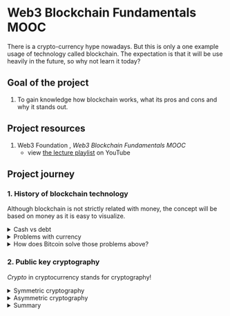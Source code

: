# Web3 Blockchain Fundamentals MOOC

There is a crypto-currency hype nowadays. But this is only a one example usage of technology called blockchain. The expectation is that it will be use heavily in the future, so why not learn it today?

## Goal of the project

1. To gain knowledge how blockchain works, what its pros and cons and why it stands out.

## Project resources

1. Web3 Foundation , _Web3 Blockchain Fundamentals MOOC_
   - view [the lecture playlist](https://www.youtube.com/playlist?list=PLxVihxZC42nF_MCN9PTvZMIifRjx9cZ2J) on YouTube

## Project journey

### 1. History of blockchain technology

Although blockchain is not strictly related with money, the concept will be based on money as it is easy to visualize.

<details>
   <summary>Cash vs debt</summary>

#### Cash vs debt

In order to create a basic economy, we **do not need** to use cash explicitly. A more "primitive" version of determining the wealth is to track the personal debt itself. You own everybody - you are "poor"; everybody own you - you are "rich". We use cash on a daily basis, because it has more advantages over debt-base system.

|      | cash                                                                                                                  | debt                                                                                                                                                       |
| ---- | --------------------------------------------------------------------------------------------------------------------- | ---------------------------------------------------------------------------------------------------------------------------------------------------------- |
| pros | 1. Anonymity - you finalize the transaction and no leave no trace.                                                    | 1. Simple mechanism - no need for external goods (coins, gold etc.).                                                                                       |
| cons | 1. One may end up with no confirmation of the transaction. <br> 2. Need consensus what can play as a mean of payment. | 1. Lack of anonymity - the debt owner (seller) as well as buyer must be exactly listed. <br> 2. Third party authority must manage and verify transactions. |

</details>

<details>
   <summary>Problems with currency</summary>

#### Problems with currency

##### Double-spending issue

The currency system must solve the problem of double-spending issue. It's a situation when the same piece of money is used to pay in two different transactions.

##### Central authority issue

Following the rule _trust nobody_, the lack of central authority gives more power (as well as responsibilities) to users of the currency.

##### Unlimited resources issue

As there are more money being added to the pool, the overall amount increases, so overall purchasing power (for the same amount) decreases. If money are being added and added, the currency is worthless.

</details>

<details>
   <summary>How does Bitcoin solve those problems above?</summary>

#### How does Bitcoin solve those problems above?

##### No work - no money

In real word we are paid for doing a job. Why not apply this rule for work that computers do? In Bitcoin world, the computer is being paid for its computational work done during processing a block (list) of transactions.Instead of a single transaction, the block is object being processed, as it has good level of granularity (and also it is more efficient).

##### Is those computations "useful"?

I was shocked when I realize that the computation is not "meaningful" in terms of solving a general problem which need a huge amount of power (e.g. looking for primes). Then I realize that these computations must be linked with transactions packed in the block a computer is trying to produce. It would be very interesting if there will be some way to linked this two approaches.

##### Ledgers

To enforce block order, each of them must point to a previous one ("have a parent"). This create a chain of block (hence "blockchain" 🙊).

##### Decentralization

With a consensus that the largest proof of work is a leading ledger, there is no need for central authority to manage and approve transactions.

##### Bitcoin halving

Bitcoin is limited to only 21 millions of coins and has a mechanism of halving (every 210,000 block mined the reward is cut in half). When all coins will be mined, the miners will be paid from transaction fees only.

</details>

### 2. Public key cryptography

_Crypto_ in cryptocurrency stands for cryptography!

<details>
   <summary>Symmetric cryptography</summary>

#### Symmetric cryptography

Symmetric cryptography assume, that two users which want to communicate, encrypt their data using encryption algorithm with shared key K. After receiving an encrypted message, they would receive an original text with decryption algorithm with the shared key K.

##### Authentication

It is possible to enable authentication method to prove data integrity send over insecure channel. One approach is to use a message authentication code (MAC or a tag) which is generated based on key K and message M and are sent altogether with message. If the receiver run the same tag generation algorithm with K and M and obtain a different tag, it implies that message was malformed.

##### Problems with this approach

If both keys should be shared and known only to these two users, how they can establish a secure channel where they can agree on the keys? The question is more important in the Internet era, where these end users may not know each one.

</details>

<details>
   <summary>Asymmetric cryptography</summary>

#### Asymmetric cryptography

Asymmetric cryptography introduces private and public keys. Public keys allow to encrypt the message - anyone who sends the message can do it. To decrypt it, one must hold a private keys matched for the used public key. It is a one person well hidden secret.

</details>

<details>
   <summary>Summary</summary>

#### Summary

Although asymmetric encryption is more secure than a symmetric one, it is also more inefficient. Thus, a hybrid approach exist: use asymmetric cryptography to establish a secure channel of communication, share keys for symmetric cryptography and then use them for further communicating through an insecure channel.

</details>
